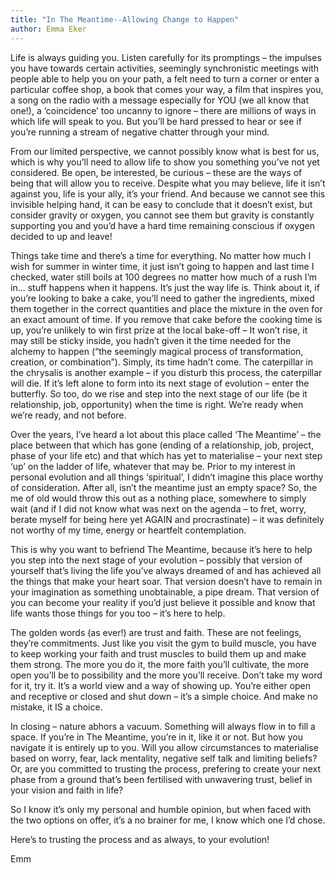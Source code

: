 ```yaml
---
title: "In The Meantime--Allowing Change to Happen"
author: Emma Eker
---
```


Life is always guiding you. Listen carefully for its promptings – the impulses you have towards certain activities, seemingly synchronistic meetings with people able to help you on your path, a felt need to turn a corner or enter a particular coffee shop, a book that comes your way, a film that inspires you, a song on the radio with a message especially for YOU (we all know that one!), a ‘coincidence’ too uncanny to ignore – there are millions of ways in which life will speak to you. But you’ll be hard pressed to hear or see if you’re running a stream of negative chatter through your mind.

From our limited perspective, we cannot possibly know what is best for us, which is why you’ll need to allow life to show you something you’ve not yet considered. Be open, be interested, be curious – these are the ways of being that will allow you to receive. Despite what you may believe, life it isn’t against you, life is your ally, it’s your friend. And because we cannot see this invisible helping hand, it can be easy to conclude that it doesn’t exist, but consider gravity or oxygen, you cannot see them but gravity is constantly supporting you and you’d have a hard time remaining conscious if oxygen decided to up and leave!

Things take time and there’s a time for everything. No matter how much I wish for summer in winter time, it just isn’t going to happen and last time I checked, water still boils at 100 degrees no matter how much of a rush I’m in… stuff happens when it happens. It’s just the way life is. Think about it, if you’re looking to bake a cake, you’ll need to gather the ingredients, mixed them together in the correct quantities and place the mixture in the oven for an exact amount of time. If you remove that cake before the cooking time is up, you’re unlikely to win first prize at the local bake-off – It won’t rise, it may still be sticky inside, you hadn’t given it the time needed for the alchemy to happen (“the seemingly magical process of transformation, creation, or combination”).  Simply, its time hadn’t come. The caterpillar in the chrysalis is another example – if you disturb this process, the caterpillar will die. If it’s left alone to form into its next stage of evolution – enter the butterfly. So too, do we rise and step into the next stage of our life (be it relationship, job, opportunity) when the time is right. We’re ready when we’re ready, and not before.

Over the years, I’ve heard a lot about this place called ‘The Meantime’ – the place between that which has gone (ending of a relationship, job, project, phase of your life etc) and that which has yet to materialise – your next step ‘up’ on the ladder of life, whatever that may be. Prior to my interest in personal evolution and all things ‘spiritual’, I didn’t imagine this place worthy of consideration. After all, isn’t the meantime just an empty space? So, the me of old would throw this out as a nothing place, somewhere to simply wait (and if I did not know what was next on the agenda – to fret, worry, berate myself for being here yet AGAIN and procrastinate) – it was definitely not worthy of my time, energy or heartfelt contemplation.

This is why you want to befriend The Meantime, because it’s here to help you step into the next stage of your evolution – possibly that version of yourself that’s living the life you’ve always dreamed of and has achieved all the things that make your heart soar. That version doesn’t have to remain in your imagination as something unobtainable, a pipe dream. That version of you can become your reality if you’d just believe it possible and know that life wants those things for you too – it’s here to help.

The golden words (as ever!) are trust and faith. These are not feelings, they’re commitments. Just like you visit the gym to build muscle, you have to keep working your faith and trust muscles to build them up and make them strong. The more you do it, the more faith you’ll cultivate, the more open you’ll be to possibility and the more you’ll receive. Don’t take my word for it, try it. It’s a world view and a way of showing up. You’re either open and receptive or closed and shut down – it’s a simple choice. And make no mistake, it IS a choice.

In closing – nature abhors a vacuum. Something will always flow in to fill a space. If you’re in The Meantime, you’re in it, like it or not. But how you navigate it is entirely up to you. Will you allow circumstances to materialise based on worry, fear, lack mentality, negative self talk and limiting beliefs? Or, are you committed to trusting the process, prefering to create your next phase from a ground that’s been fertilised with unwavering trust, belief in your vision and faith in life?

So I know it’s only my personal and humble opinion, but when faced with the two options on offer, it’s a no brainer for me, I know which one I’d chose.

Here’s to trusting the process and as always, to your evolution!

Emm
